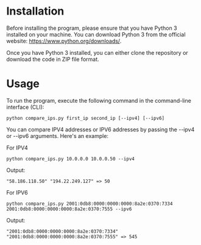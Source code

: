 # Installation
Before installing the program, please ensure that you have Python 3 installed on your machine. You can download Python 3 from the official website: https://www.python.org/downloads/.

Once you have Python 3 installed, you can either clone the repository or download the code in ZIP file format.

# Usage
To run the program, execute the following command in the command-line interface (CLI):
```
python compare_ips.py first_ip second_ip [--ipv4] [--ipv6]
```

You can compare IPV4 addresses or IPV6 addresses by passing the --ipv4 or --ipv6 arguments. Here's an example:

For IPV4
```
python compare_ips.py 10.0.0.0 10.0.0.50 --ipv4
```

Output:
```
"58.186.118.50" "194.22.249.127" => 50
```

For IPV6
```
python compare_ips.py 2001:0db8:0000:0000:0000:8a2e:0370:7334 2001:0db8:0000:0000:0000:8a2e:0370:7555 --ipv6
```

Output:
```
"2001:0db8:0000:0000:0000:8a2e:0370:7334" "2001:0db8:0000:0000:0000:8a2e:0370:7555" => 545
```
